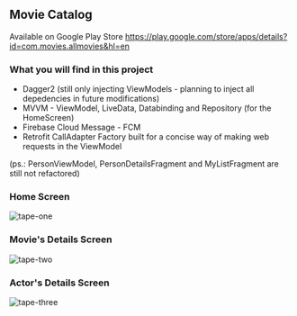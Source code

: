 ## Movie Catalog

Available on Google Play Store
https://play.google.com/store/apps/details?id=com.movies.allmovies&hl=en
### What you will find in this project
- Dagger2 (still only injecting ViewModels - planning to inject all depedencies in future modifications)
- MVVM - ViewModel, LiveData, Databinding and Repository (for the HomeScreen)
- Firebase Cloud Message - FCM
- Retrofit CallAdapter Factory built for a concise way of making web requests in the ViewModel

(ps.: PersonViewModel, PersonDetailsFragment and MyListFragment are still not refactored)

### Home Screen
![tape-one](https://github.com/igorlacourt/All-Movies/blob/feature/dagger/tape1.gif)

### Movie's Details Screen
![tape-two](https://github.com/igorlacourt/All-Movies/blob/feature/dagger/tape2.gif)

### Actor's Details Screen
![tape-three](https://github.com/igorlacourt/All-Movies/blob/feature/dagger/tape3.gif)
